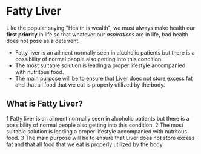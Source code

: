 # Fatty Liver

Like the popular saying "Health is wealth", we must always make health our **first priority** in life so that whatever our _aspirations_ are in life, bad health does not pose as a deterrent.

- Fatty liver is an ailment normally seen in alcoholic patients but there is a possibility of normal people also getting into this condition.
- The most suitable solution is leading a proper lifestyle accompanied with nutritous food.
- The main purpose will be to ensure that Liver does not store excess fat and that all food that we eat is properly utilized by the body.

## What is Fatty Liver?

1 Fatty liver is an ailment normally seen in alcoholic patients but there is a possibility of normal people also getting into this condition.
2 The most suitable solution is leading a proper lifestyle accompanied with nutritous food.
3 The main purpose will be to ensure that Liver does not store excess fat and that all food that we eat is properly utilized by the body.
